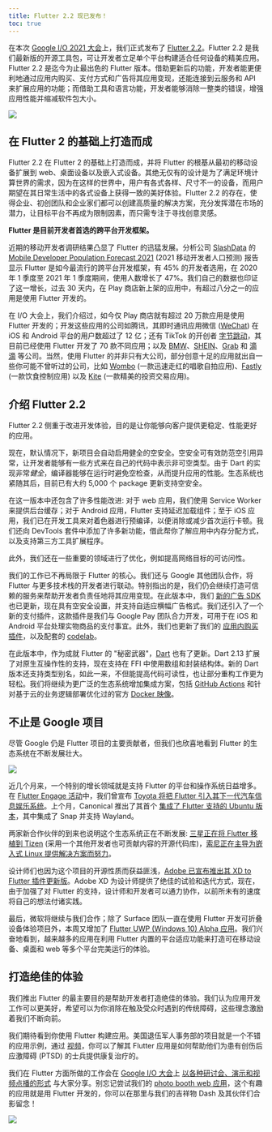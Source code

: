 ```yaml
---
title: Flutter 2.2 现已发布！
toc: true
---
```


在本次 [Google I/O 2021 大会](https://mp.weixin.qq.com/s/S1GZdQdwcdZKIbBY_FlzJQ)上，我们正式发布了 [Flutter 2.2](https://docs.flutter.cn/whats-new)。Flutter 2.2 是我们最新版的开源工具包，可让开发者立足单个平台构建适合任何设备的精美应用。Flutter 2.2 是迄今为止最出色的 Flutter 版本。借助更新后的功能，开发者能更便利地通过应用内购买、支付方式和广告将其应用变现，还能连接到云服务和 API 来扩展应用的功能；而借助工具和语言功能，开发者能够消除一整类的错误，增强应用性能并缩减软件包大小。

![](https://devrel.andfun.cn/devrel/posts/2021/05/zC30Hx.png)

## **在 Flutter 2 的基础上打造而成**

Flutter 2.2 在 Flutter 2 的基础上打造而成，并将 Flutter 的根基从最初的移动设备扩展到 web、桌面设备以及嵌入式设备。其绝无仅有的设计是为了满足环境计算世界的需求，因为在这样的世界中，用户有各式各样、尺寸不一的设备，而用户期望在其日常生活中的各式设备上获得一致的美好体验。Flutter 2.2 的存在，使得企业、初创团队和企业家们都可以创建高质量的解决方案，充分发挥潜在市场的潜力，让目标平台不再成为限制因素，而只需专注于寻找创意灵感。

**Flutter 是目前开发者首选的跨平台开发框架。**

近期的移动开发者调研结果凸显了 Flutter 的迅猛发展。分析公司 [SlashData](https://www.slashdata.co/) 的 [Mobile Developer Population Forecast 2021](https://www.slashdata.co/reports/?category=mobile-desktop) (2021 移动开发者人口预测) 报告显示 Flutter 是如今最流行的跨平台开发框架，有 45% 的开发者选用，在 2020 年 1 季度至 2021 年 1 季度期间，使用人数增长了 47%。我们自己的数据也印证了这一增长，过去 30 天内，在 Play 商店新上架的应用中，有超过八分之一的应用是使用 Flutter 开发的。

在 I/O 大会上，我们介绍过，如今仅 Play 商店就有超过 20 万款应用是使用 Flutter 开发的；开发这些应用的公司如腾讯，其即时通讯应用微信 ([WeChat](https://apps.apple.com/us/app/wechat/id414478124)) 在 iOS 和 Android 平台的用户数超过了 12 亿；还有 TikTok 的开创者 [字节跳动](https://www.bytedance.com/en/products/)，其目前已经使用 Flutter 开发了 70 款不同应用；以及 [BMW](https://www.press.bmwgroup.com/global/article/detail/T0328610EN/the-my-bmw-app:-new-features-and-tech-insights-for-march-2021?language=en)、[SHEIN](https://apps.apple.com/app/id878577184)、[Grab](https://apps.apple.com/app/id647268330) 和 [滴滴](https://play.google.com/store/apps/details?id=com.xiaojukeji.didi.global.customer&hl=None) 等公司。当然，使用 Flutter 的并非只有大公司，部分创意十足的应用就出自一些你可能不曾听过的公司，比如 [Wombo](https://play.google.com/store/apps/details?id=com.womboai.wombo&hl=None) (一款迅速走红的唱歌自拍应用)、[Fastly](https://play.google.com/store/apps/details?id=de.fastic.app&hl=None) (一款饮食控制应用) 以及 [Kite](https://play.google.com/store/apps/details?id=com.zerodha.kite3&hl=None) (一款精美的投资交易应用)。

## **介绍 Flutter 2.2**

Flutter 2.2 侧重于改进开发体验，目的是让你能够向客户提供更稳定、性能更好的应用。

现在，默认情况下，新项目会自动启用健全的空安全。空安全可有效防范空引用异常，让开发者能够有一些方式来在自己的代码中表示非可空类型。由于 Dart 的实现非常*健全*，编译器能够在运行时避免空检查，从而提升应用的性能。生态系统也紧随其后，目前已有大约 5,000 个 package 更新支持空安全。

在这一版本中还包含了许多性能改进: 对于 web 应用，我们使用 Service Worker 来提供后台缓存；对于 Android 应用，Flutter 支持延迟加载组件；至于 iOS 应用，我们已在开发工具来对着色器进行预编译，以便消除或减少首次运行卡顿。我们还向 DevTools 套件中添加了许多新功能，借此帮你了解应用中内存分配方式，以及支持第三方工具扩展程序。

此外，我们还在一些重要的领域进行了优化，例如提高网络目标的可访问性。

我们的工作已不再局限于 Flutter 的核心。我们还与 Google 其他团队合作，将 Flutter 与更多技术栈的开发者进行联动。特别指出的是，我们仍会继续打造可信赖的服务来帮助开发者负责任地将其应用变现。在此版本中，我们 [新的广告 SDK](https://developers.google.cn/admob/flutter/quick-start) 也已更新，现在具有空安全设置，并支持自适应横幅广告格式。我们还引入了一个新的支付插件，这款插件是我们与 Google Pay 团队合力开发，可用于在 iOS 和 Android 平台处理实物商品的支付事宜。此外，我们也更新了我们的 [应用内购买插件](https://pub.flutter-io.cn/packages/in_app_purchase)，以及配套的 [codelab](https://codelabs.developers.google.com/codelabs/flutter-in-app-purchases#0)。

在此版本中，作为成就 Flutter 的 "秘密武器"，[Dart](https://dart.cn/) 也有了更新。Dart 2.13 扩展了对原生互操作性的支持，现在支持在 FFI 中使用数组和封装结构体。新的 Dart 版本还支持类型别名，如此一来，不但能提高代码可读性，也让部分重构工作更为轻松。我们将继续为更广泛的生态系统增加集成方案，包括 [GitHub Actions](https://github.com/marketplace/actions/setup-dart-sdk) 和针对基于云的业务逻辑部署优化过的官方 [Docker 映像](https://hub.docker.com/_/dart)。

## **不止是 Google 项目**

尽管 Google 仍是 Flutter 项目的主要贡献者，但我们也欣喜地看到 Flutter 的生态系统在不断发展壮大。

![](https://devrel.andfun.cn/devrel/posts/2021/05/vulUJU.png)

近几个月来，一个特别的增长领域就是支持 Flutter 的平台和操作系统日益增多。在 [Flutter Engage 活动](https://flutter.cn/posts/flutter-engage-event-recap)中，我们曾宣布 [Toyota 将把 Flutter 引入其下一代汽车信息娱乐系统](https://flutter.cn/posts/seamless-multi-platform-app-development-with-flutter)。上个月，Canonical 推出了其首个 [集成了 Flutter 支持的 Ubuntu 版本](https://ubuntu.com/blog/ubuntu-21-04-is-here)，其中集成了 Snap 并支持 Wayland。

两家新合作伙伴的到来也说明这个生态系统正在不断发展: [三星正在将 Flutter 移植到 Tizen](https://github.com/flutter-tizen/flutter-tizen) (采用一个其他开发者也可贡献内容的开源代码库)，[索尼正在主导为嵌入式 Linux 提供解决方案而努力](https://github.com/sony/flutter-embedded-linux)。

设计师们也因为这个项目的开源性质而获益匪浅，[Adobe 已宣布推出其 XD to Flutter 插件更新版](https://flutter.cn/posts/announcing-xd-to-flutter-v2-0)。Adobe XD 为设计师提供了绝佳的试验和迭代方式，现在，由于加强了对 Flutter 的支持，设计师和开发者可以通力协作，以前所未有的速度将自己的想法付诸实践。

最后，微软将继续与我们合作；除了 Surface 团队一直在使用 Flutter 开发可折叠设备体验项目外，本周又增加了 [Flutter UWP (Windows 10) Alpha 应用](https://flutter.cn/desktop#windows-uwp)。我们兴奋地看到，越来越多的应用在利用 Flutter 内置的平台适应功能来打造可在移动设备、桌面和 web 等多个平台完美运行的体验。

## **打造绝佳的体验**

我们推出 Flutter 的最主要目的是帮助开发者打造绝佳的体验。我们认为应用开发工作可以更美好，希望可以为你消除在触及受众时遇到的传统障碍，这些理念激励着我们不断向前。

我们期待看到你使用 Flutter 构建应用。美国退伍军人事务部的项目就是一个不错的应用示例，通过 [视频](https://youtu.be/2S-KkvFuLWs)，你可以了解其 Flutter 应用是如何帮助他们为患有创伤后应激障碍 (PTSD) 的士兵提供康复治疗的。

我们在 Flutter 方面所做的工作会在 [Google I/O 大会](https://mp.weixin.qq.com/s/S1GZdQdwcdZKIbBY_FlzJQ)上 [以各种研讨会、演示和视频点播的形式](https://events.google.com/io/program/content?4=topic_flutter) 与大家分享。别忘记尝试我们的 [photo booth web 应用](https://photobooth.flutter.dev)，这个有趣的应用就是用 Flutter 开发的，你可以在那里与我们的吉祥物 Dash 及其伙伴们合影留念！

![](https://devrel.andfun.cn/devrel/posts/2021/05/r8Qxd4.png)
